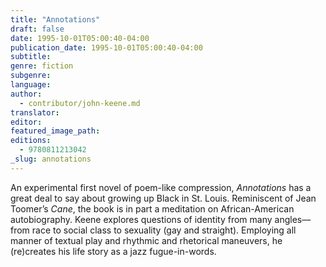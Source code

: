 ```yaml
---
title: "Annotations"
draft: false
date: 1995-10-01T05:00:40-04:00
publication_date: 1995-10-01T05:00:40-04:00
subtitle:
genre: fiction
subgenre:
language:
author:
  - contributor/john-keene.md
translator:
editor:
featured_image_path:
editions:
  - 9780811213042
_slug: annotations
---
```


An experimental first novel of poem-like compression, _Annotations_ has a great deal to say about growing up Black in St. Louis. Reminiscent of Jean Toomer’s _Cane_, the book is in part a meditation on African-American autobiography. Keene explores questions of identity from many angles––from race to social class to sexuality (gay and straight). Employing all manner of textual play and rhythmic and rhetorical maneuvers, he (re)creates his life story as a jazz fugue-in-words.

